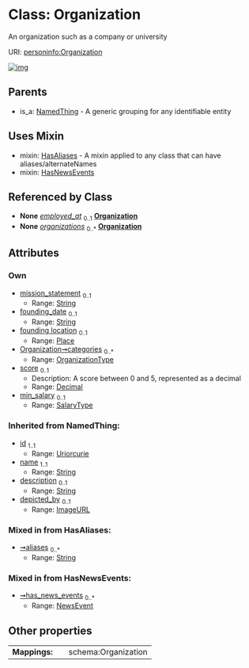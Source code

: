 
# Class: Organization

An organization such as a company or university

URI: [personinfo:Organization](https://w3id.org/linkml/examples/personinfo/Organization)


[![img](https://yuml.me/diagram/nofunky;dir:TB/class/[Place],[Place]<founding%20location%200..1-%20[Organization&#124;mission_statement:string%20%3F;founding_date:string%20%3F;categories:OrganizationType%20*;score:decimal%20%3F;min_salary:SalaryType%20%3F;aliases:string%20*;id(i):uriorcurie;name(i):string;description(i):string%20%3F;depicted_by(i):ImageURL%20%3F],[EmploymentEvent]-%20employed_at%200..1>[Organization],[Container]++-%20organizations%200..*>[Organization],[Organization]uses%20-.->[HasAliases],[Organization]uses%20-.->[HasNewsEvents],[NamedThing]^-[Organization],[NewsEvent],[NamedThing],[HasNewsEvents],[HasAliases],[EmploymentEvent],[Container])](https://yuml.me/diagram/nofunky;dir:TB/class/[Place],[Place]<founding%20location%200..1-%20[Organization&#124;mission_statement:string%20%3F;founding_date:string%20%3F;categories:OrganizationType%20*;score:decimal%20%3F;min_salary:SalaryType%20%3F;aliases:string%20*;id(i):uriorcurie;name(i):string;description(i):string%20%3F;depicted_by(i):ImageURL%20%3F],[EmploymentEvent]-%20employed_at%200..1>[Organization],[Container]++-%20organizations%200..*>[Organization],[Organization]uses%20-.->[HasAliases],[Organization]uses%20-.->[HasNewsEvents],[NamedThing]^-[Organization],[NewsEvent],[NamedThing],[HasNewsEvents],[HasAliases],[EmploymentEvent],[Container])

## Parents

 *  is_a: [NamedThing](NamedThing.md) - A generic grouping for any identifiable entity

## Uses Mixin

 *  mixin: [HasAliases](HasAliases.md) - A mixin applied to any class that can have aliases/alternateNames
 *  mixin: [HasNewsEvents](HasNewsEvents.md)

## Referenced by Class

 *  **None** *[employed_at](employed_at.md)*  <sub>0..1</sub>  **[Organization](Organization.md)**
 *  **None** *[organizations](organizations.md)*  <sub>0..\*</sub>  **[Organization](Organization.md)**

## Attributes


### Own

 * [mission_statement](mission_statement.md)  <sub>0..1</sub>
     * Range: [String](types/String.md)
 * [founding_date](founding_date.md)  <sub>0..1</sub>
     * Range: [String](types/String.md)
 * [founding location](founding_location.md)  <sub>0..1</sub>
     * Range: [Place](Place.md)
 * [Organization➞categories](Organization_categories.md)  <sub>0..\*</sub>
     * Range: [OrganizationType](OrganizationType.md)
 * [score](score.md)  <sub>0..1</sub>
     * Description: A score between 0 and 5, represented as a decimal
     * Range: [Decimal](types/Decimal.md)
 * [min_salary](min_salary.md)  <sub>0..1</sub>
     * Range: [SalaryType](types/SalaryType.md)

### Inherited from NamedThing:

 * [id](id.md)  <sub>1..1</sub>
     * Range: [Uriorcurie](types/Uriorcurie.md)
 * [name](name.md)  <sub>1..1</sub>
     * Range: [String](types/String.md)
 * [description](description.md)  <sub>0..1</sub>
     * Range: [String](types/String.md)
 * [depicted_by](depicted_by.md)  <sub>0..1</sub>
     * Range: [ImageURL](types/ImageURL.md)

### Mixed in from HasAliases:

 * [➞aliases](hasAliases__aliases.md)  <sub>0..\*</sub>
     * Range: [String](types/String.md)

### Mixed in from HasNewsEvents:

 * [➞has_news_events](hasNewsEvents__has_news_events.md)  <sub>0..\*</sub>
     * Range: [NewsEvent](NewsEvent.md)

## Other properties

|  |  |  |
| --- | --- | --- |
| **Mappings:** | | schema:Organization |
